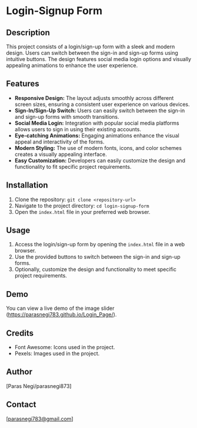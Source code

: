 # Login-Signup Form

## Description
This project consists of a login/sign-up form with a sleek and modern design. Users can switch between the sign-in and sign-up forms using intuitive buttons. The design features social media login options and visually appealing animations to enhance the user experience.

## Features
- **Responsive Design:** The layout adjusts smoothly across different screen sizes, ensuring a consistent user experience on various devices.
- **Sign-In/Sign-Up Switch:** Users can easily switch between the sign-in and sign-up forms with smooth transitions.
- **Social Media Login:** Integration with popular social media platforms allows users to sign in using their existing accounts.
- **Eye-catching Animations:** Engaging animations enhance the visual appeal and interactivity of the forms.
- **Modern Styling:** The use of modern fonts, icons, and color schemes creates a visually appealing interface.
- **Easy Customization:** Developers can easily customize the design and functionality to fit specific project requirements.

## Installation
1. Clone the repository: `git clone <repository-url>`
2. Navigate to the project directory: `cd login-signup-form`
3. Open the `index.html` file in your preferred web browser.

## Usage
1. Access the login/sign-up form by opening the `index.html` file in a web browser.
2. Use the provided buttons to switch between the sign-in and sign-up forms.
3. Optionally, customize the design and functionality to meet specific project requirements.


## Demo
You can view a live demo of the image slider (https://parasnegi783.github.io/Login_Page/).

## Credits
- Font Awesome: Icons used in the project.
- Pexels: Images used in the project.


## Author
[Paras Negi/parasnegi873]

## Contact
[parasnegi783@gmail.com]
